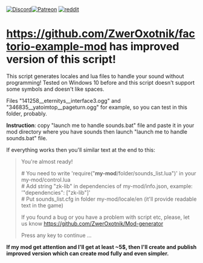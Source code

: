 [![Discord](https://i.imgur.com/GYTxQdx.png)](https://discordapp.com/invite/YyJVUCa)[![Patreon](https://i.imgur.com/6n2ifle.png)](https://www.patreon.com/ZwerOxotnik) [![reddit](https://i.imgur.com/J1k7aGJ.png)](https://reddit.com/r/ZwerOxotnik)

# https://github.com/ZwerOxotnik/factorio-example-mod has improved version of this script!

This script generates locales and lua files to handle your sound without programming!
Tested on Windows 10 before and this script doesn't support some symbols and doesn't like spaces.

Files "141258__eternitys__interface3.ogg" and "346835__yatoimtop__pageturn.ogg" for example, so you can test in this folder, probably.

**Instruction**: copy "launch me to handle sounds.bat" file and paste it in your mod directory where you have sounds then launch "launch me to handle sounds.bat" file.

If everything works then you'll similar text at the end to this:

>You're almost ready!
>
> \# You need to write 'require("__my-mod__/folder/sounds_list.lua")' in your my-mod/control.lua\
> \# Add string "zk-lib" in dependencies of my-mod/info.json, example: '"dependencies": ["zk-lib"]'\
> \# Put sounds_list.cfg in folder my-mod/locale/en (it'll provide readable text in the game)
>
> If you found a bug or you have a problem with script etc, please, let us know
> https://github.com/ZwerOxotnik/Mod-generator
>
>
> Press any key to continue ...

**If my mod get attention and I'll get at least ~5$, then I'll create and publish improved version which can create mod fully and even simpler.**
